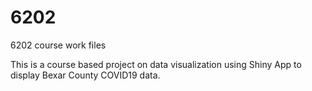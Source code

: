 # 6202
6202 course work files

This is a course based project on data visualization using Shiny App to display Bexar County COVID19 data. 
